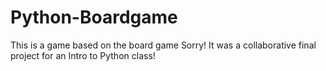 # Python-Boardgame
This is a game based on the board game Sorry! It was a collaborative final project for an Intro to Python class!

